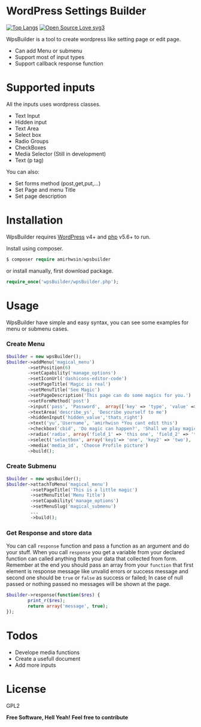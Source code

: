 # WordPress Settings Builder

[![Top Langs](https://github-readme-stats.vercel.app/api/top-langs/?username=amireshoon&layout=compact)](https://github.com/anuraghazra/github-readme-stats)
[![Open Source Love svg3](https://badges.frapsoft.com/os/v3/open-source.svg?v=103)](https://github.com/ellerbrock/open-source-badges/)

WpsBuilder is a tool to create wordpress like setting page or edit page.

  - Can add Menu or submenu
  - Support most of input types
  - Support callback response function

# Supported inputs
All the inputs uses wordpress classes.
  - Text Input
  - Hidden input
  - Text Area
  - Select box
  - Radio Groups
  - CheckBoxes
  - Media Selector (Still in development)
  - Text (p tag)

You can also:
  - Set forms method (post,get,put,...)
  - Set Page and menu Title
  - Set page description

# Installation

WpsBuilder requires [WordPress](https://wordpress.com/) v4+ and [php](https://php.net) v5.6+ to run.

Install using composer.

```php
$ composer require amirhwsin/wpsbuilder
```

or install manually, first download package.

```php
require_once('wpsBuilder/wpsBuilder.php');
```

# Usage

WpsBuilder have simple and easy syntax, you can see some examples for menu or submenu cases.

### Create Menu


```php
$builder = new wpsBuilder();
$builder->addMenu('magical_menu')
        ->setPosition(6)
        ->setCapability('manage_options')
        ->setIconUrl('dashicons-editor-code')
        ->setPageTitle('Magic is real')
        ->setMenuTitle('See Magic')
        ->setPageDescription('This page can do some magics for you.')
        ->setFormMethod('post')
        ->input('pass', 'Password',  array(['key' => 'type', 'value' => 'password']))
        ->textArea('describe_ys', 'Describe yourself to me')
        ->hiddenInput('hidden_value','thats_right')
        ->text('yu','Username', 'amirhwisn *You cant edit this')
        ->checkbox('cbid', 'Do magic can happen?', 'Shall we play magic?', true)
        ->radio('radio', array('field_1' => 'this one', 'field_2' => 'that one'),'Which you choose?', 'that one')
        ->select('selectbox', array('key1'=> 'one', 'key2' => 'two'), 'title', 'two')
        ->media('media_id', 'Choose Profile picture')
        ->build();
```

### Create Submenu
```php
$builder = new wpsBuilder();
$builder->attachToMenu('magical_menu')
         ->setPageTitle('This is a little magic')
         ->setMenuTitle('Menu Title')
         ->setCapability('manage_options')
         ->setMenuSlug('magical_submenu')
         ...
         ->build();
```

### Get Response and store data
You can call ```response``` function and pass a function as an argument and do your stuff.
When you call ```response``` you get a variable from your declared function can called anything thats your data that collected from form.
Remember at the end you should pass an array from your ```function``` that first element is response message like unvalid errors or success message and second one should be ```true``` or ```false``` as success or failed; In case of null passed or nothing passed no messages will be shown at the page.
```php
$builder->response(function($res) {
        print_r($res);
        return array('message', true);
});
```


# Todos

 - Develope media functions
 - Create a usefull document
 - Add more inputs

# License
GPL2

**Free Software, Hell Yeah!**
**Feel free to contribute**

